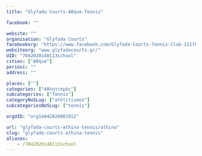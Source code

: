 ```yaml
---
title: "Glyfada Courts-Αθήνα-Tennis"

facebook: ""

website: ""
organisation: "Glyfada Courts"
facebookorg: "https://www.facebook.com/Glyfada-Courts-Tennis-Club-111786525571808/"
websiteorg: "www.glyfadacourts.gr/"
UID: "7042020140113school"
cities: ["Αθήνα"]
perioxi: ""
address: ""

places: [""]
categories: ["Αθλητισμός"]
subcategories: ["Tennis"]
categoryNoSLug: ["athlitismos"]
subcategoriesNoSLug: ["tennis"]

orgUID: "org14042020001012"

url: "glyfada-courts-athina-tennis/athina"
slug: "glyfada-courts-athina-tennis"
aliases:
    - /7042020140113school
---
```






